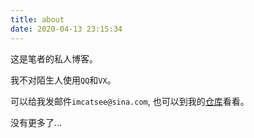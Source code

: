 ```yaml
---
title: about
date: 2020-04-13 23:15:34
---
```



这是笔者的私人博客。

我不对陌生人使用`QQ`和`VX`。

可以给我发邮件`imcatsee@sina.com`, 也可以到我的[仓库][1]看看。

没有更多了...

[1]: https://github.com/OrexZ
